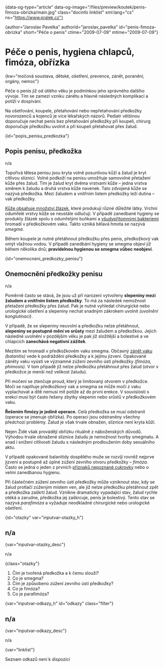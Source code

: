 
{data-og-type="article" data-og-image="/files/preview/koutek/penis-fimoza-obrizka/main.jpg" class="docinfo linklist" xml:lang="cs" ns="https://www.pralek.cz"}

{author="Jaroslav Pavelka" authorid="jaroslav_pavelka" id="penis-fimoza-obrizka" short="Péče o penis" ctime="2009-07-09" mtime="2009-07-09"}

# Péče o penis, hygiena chlapců, fimóza, obřízka

<!-- generated attribute kw by user_udpatekw.sh on 2019-01-10, do not edit -->

{kw="močová soustava, dětské, ošetření, prevence, zánět, poranění, orgány, nemoc"}

Péče o penis již od útlého věku je podmínkou jeho správného dalšího vývoje. Tím se zamezí vzniku zánětu a hlavně následných komplikací a potíží v dospívání.

Na ošetřování, koupele, přetahování nebo nepřetahování předkožky novorozenců a kojenců je více lékařských názorů. Pediatr většinou doporučuje nechat penis bez přetahování předkožky při koupeli, chirurg doporučuje předkožku uvolnit a při koupeli přetahovat přes žalud.

{id="popis\_penisu\_predkozka"}

## Popis penisu, předkožka

n/a

Topořivá tělesa penisu jsou kryta volně posunlivou kůží a žalud je kryt citlivou sliznicí. Volné podkoží na penisu umožňuje samovolné přetažení kůže přes žalud. Tím je žalud kryt dvěma vrstvami kůže – jedna vrstva směrem k žaludu a druhá vrstva kůže navenek. Tato zdvojená kůže se nazývá předkožka. Mezi žaludem a vnitřním listem předkožky leží dutina – vak předkožky.

[Kůže obsahuje množství žlázek][1], které produkují různé důležité látky. Vrchní odumřelé vrstvy kůže se neustále odlučují. V případě zanedbané hygieny se produkty žlázek spolu s odumřelými buňkami a [všudypřítomnými bakteriemi][2] hromadí v předkožkovém vaku. Takto vzniká bělavá hmota se nazývá _smegma_.

Během koupele je nutné přetáhnout předkožku přes penis, předkožkový vak omýt vlažnou vodou. V případě zanedbání hygieny se smegma objeví již během několika dnů; **pravidelnou hygienou se smegma vůbec neobjeví**.

{id="onemocneni\_predkozky\_penisu"}

## Onemocnění předkožky penisu

n/a

Poměrně často se stává, že jsou už při narození vytvořeny **slepeniny mezi žaludem a vnitřním listem předkožky**. To má za následek nemožnost přetažení předkožky přes žalud. Pak je nutné vyhledat chirurgické nebo urologické ošetření a slepeniny nechat snadným zákrokem uvolnit _(uvolnění konglutinací)_.

V případě, že se slepeniny neuvolní a předkožku nelze přetáhnout, **slepeniny se postupně mění ve srůsty** mezi žaludem a předkožkou. Jejich následné uvolnění v pozdějším věku je pak již složitější a bolestivé a ve chlapcích **zanechává negativní zážitek**.

Mezitím se hromadí v předkožkovém vaku smegma. Občasný [zánět vaku][3] _(balanitis)_ vede k podráždění předkožky a k jejímu jizvení. Opakované záněty vaku vyústí ve významné zúžení zevního ústí předkožky _(fimóza, phimosis)_. V tom případě již nelze předkožku přetáhnout přes žalud (otvor v předkožce je menší než velikost žaludu).

Při močení se ztenčuje proud, který je limitovaný otvorem v předkožce. Močí se naplňuje předkožkový vak a smegma se může močí z vaku vyplachovat a dítě nemusí mít potíže až do první erekce. V souvislosti s erekcí musí být často řešeny zbytky slepenin nebo srůstů v předkožkovém vaku.

**Řešením fimózy je jedině operace.** Celá předkožka se musí odstranit (operace se jmenuje obřízka). Po operaci jsou odstraněny všechny předchozí problémy. Žalud je však trvale obnažen, sliznice není kryta kůží.

Nejen Židé však provádějí obřízku rituálně z náboženských důvodů. Výhodou trvale obnažené sliznice žaludu je nemožnost tvorby smegmatu. A snad i snížení citlivosti žaludu s následným prodloužením doby sexuálního aktu.

V případě opakované balanitidy dospělého muže se rozvíjí rovněž nejprve jizvení a postupně až úplné zúžení zevního otvoru předkožky – _fimóza_. Často se jedná o jeden z prvních [příznaků nepoznané cukrovky][4] nebo o velmi zanedbanou hygienu.

Při částečném zúžení zevního ústí předkožky může vzniknout stav, kdy se žalud protlačí zúženým místem ven, ale již nelze předkožku přetáhnout zpět a předkožka zaškrtí žalud. Vznikne dramaticky vypadající stav, žalud rychle otéká a zarudne, předkožka jej zaškrcuje, penis je bolestivý. Tento stav se nazývá _parafimóza_ a vyžaduje neodkladné chirurgické nebo urologické ošetření.

{id="otazky" var="inputvar-otazky_h"}

## n/a

{var="inputvar-otazky_desc"}

n/a

{class="otazky"}

  1. Čím je tvořená předkožka a k čemu slouží?
  2. Co je smegma?
  3. Čím je způsobeno zúžení zevního ústí předkožky?
  4. Co je fimóza?
  5. Co je parafimóza?

{var="inputvar-odkazy_h" id="odkazy" class="filter"}

## n/a

{var="inputvar-odkazy_desc"}

n/a

{var="linklist"}

Seznam odkazů není k dispozici

 [1]: akne
 [2]: mikroorganizmy
 [3]: zanet
 [4]: cukrovka

